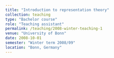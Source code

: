 ```yaml
---
title: "Introduction to representation theory"
collection: teaching
type: "Bachelor course"
role: "Teaching assistant"
permalink: /teaching/2008-winter-teaching-1
venue: "University of Bonn"
date: 2008-10-01
semester: "Winter term 2008/09"
location: "Bonn, Germany"
---
```

